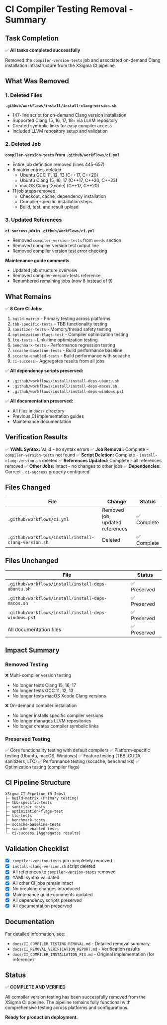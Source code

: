 # CI Compiler Testing Removal - Summary

## Task Completion

✅ **All tasks completed successfully**

Removed the `compiler-version-tests` job and associated on-demand Clang installation infrastructure from the XSigma CI pipeline.

## What Was Removed

### 1. Deleted Files

**`.github/workflows/install/install-clang-version.sh`**
- 147-line script for on-demand Clang version installation
- Supported Clang 15, 16, 17, 18+ via LLVM repository
- Created symbolic links for easy compiler access
- Included LLVM repository setup and validation

### 2. Deleted Job

**`compiler-version-tests` from `.github/workflows/ci.yml`**
- Entire job definition removed (lines 445-657)
- 8 matrix entries deleted:
  - Ubuntu GCC 11, 12, 13 (C++17, C++20)
  - Ubuntu Clang 15, 16, 17 (C++17, C++20, C++23)
  - macOS Clang (Xcode) (C++17, C++20)
- 11 job steps removed:
  - Checkout, cache, dependency installation
  - Compiler-specific installation steps
  - Build, test, and result upload

### 3. Updated References

**`ci-success` job in `.github/workflows/ci.yml`**
- Removed `compiler-version-tests` from `needs` section
- Removed compiler version test output line
- Removed compiler version test error checking

**Maintenance guide comments**
- Updated job structure overview
- Removed compiler-version-tests reference
- Renumbered remaining jobs (now 8 instead of 9)

## What Remains

✅ **8 Core CI Jobs:**
1. `build-matrix` - Primary testing across platforms
2. `tbb-specific-tests` - TBB functionality testing
3. `sanitizer-tests` - Memory/thread safety testing
4. `optimization-flags-test` - Compiler optimization testing
5. `lto-tests` - Link-time optimization testing
6. `benchmark-tests` - Performance regression testing
7. `sccache-baseline-tests` - Build performance baseline
8. `sccache-enabled-tests` - Build performance with sccache
9. `ci-success` - Aggregates results from all jobs

✅ **All dependency scripts preserved:**
- `.github/workflows/install/install-deps-ubuntu.sh`
- `.github/workflows/install/install-deps-macos.sh`
- `.github/workflows/install/install-deps-windows.ps1`

✅ **All documentation preserved:**
- All files in `docs/` directory
- Previous CI implementation guides
- Maintenance documentation

## Verification Results

✅ **YAML Syntax:** Valid - no syntax errors
✅ **Job Removal:** Complete - `compiler-version-tests` not found
✅ **Script Deletion:** Complete - `install-clang-version.sh` deleted
✅ **References Updated:** Complete - all references removed
✅ **Other Jobs:** Intact - no changes to other jobs
✅ **Dependencies:** Correct - `ci-success` properly configured

## Files Changed

| File | Change | Status |
|------|--------|--------|
| `.github/workflows/ci.yml` | Removed job, updated references | ✅ Complete |
| `.github/workflows/install/install-clang-version.sh` | Deleted | ✅ Complete |

## Files Unchanged

| File | Status |
|------|--------|
| `.github/workflows/install/install-deps-ubuntu.sh` | ✅ Preserved |
| `.github/workflows/install/install-deps-macos.sh` | ✅ Preserved |
| `.github/workflows/install/install-deps-windows.ps1` | ✅ Preserved |
| All documentation files | ✅ Preserved |

## Impact Summary

### Removed Testing

❌ Multi-compiler version testing
- No longer tests Clang 15, 16, 17
- No longer tests GCC 11, 12, 13
- No longer tests macOS Xcode Clang versions

❌ On-demand compiler installation
- No longer installs specific compiler versions
- No longer manages LLVM repositories
- No longer creates compiler symbolic links

### Preserved Testing

✅ Core functionality testing with default compilers
✅ Platform-specific testing (Ubuntu, macOS, Windows)
✅ Feature testing (TBB, CUDA, sanitizers, LTO)
✅ Performance testing (sccache, benchmarks)
✅ Optimization testing (compiler flags)

## CI Pipeline Structure

```
XSigma CI Pipeline (9 Jobs)
├─ build-matrix (Primary testing)
├─ tbb-specific-tests
├─ sanitizer-tests
├─ optimization-flags-test
├─ lto-tests
├─ benchmark-tests
├─ sccache-baseline-tests
├─ sccache-enabled-tests
└─ ci-success (Aggregates results)
```

## Validation Checklist

- [x] `compiler-version-tests` job completely removed
- [x] `install-clang-version.sh` script deleted
- [x] All references to `compiler-version-tests` removed
- [x] YAML syntax validated
- [x] All other CI jobs remain intact
- [x] No breaking changes introduced
- [x] Maintenance guide comments updated
- [x] All dependency scripts preserved
- [x] All documentation preserved

## Documentation

For detailed information, see:
- `docs/CI_COMPILER_TESTING_REMOVAL.md` - Detailed removal summary
- `docs/CI_REMOVAL_VERIFICATION_REPORT.md` - Verification results
- `docs/CI_COMPILER_INSTALLATION_FIX.md` - Original implementation (for reference)

## Status

✅ **COMPLETE AND VERIFIED**

All compiler version testing has been successfully removed from the XSigma CI pipeline. The pipeline remains fully functional with comprehensive testing across platforms and configurations.

**Ready for production deployment.**


